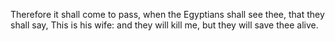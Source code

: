 Therefore it shall come to pass, when the Egyptians shall see thee, that they shall say, This is his wife: and they will kill me, but they will save thee alive.
